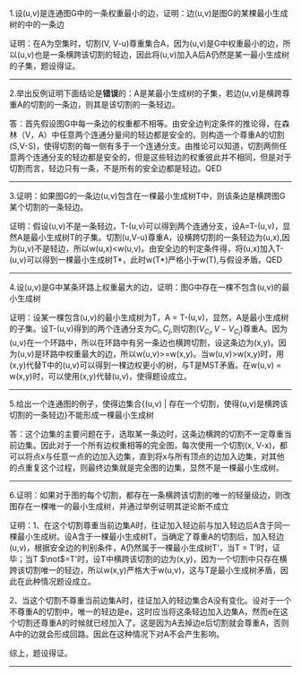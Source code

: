 1.设(u,v)是连通图G中的一条权重最小的边，证明：边(u,v)是图G的某棵最小生成树的中的一条边

证明：在A为空集时，切割(V, V-u)尊重集合A，因为(u,v)是G中权重最小的边，所以(u,v)也是一条横跨该切割的轻边，因此将(u,v)加入A后A仍然是某一最小生成树的子集，题设得证。

---

2.举出反例证明下面结论是**错误**的：A是某最小生成树的子集，若边(u,v)是横跨尊重A的切割的一条边，则其是该切割的一条轻边。

答：首先假设图G中每一条边的权重都不相等。由安全边判定条件的推论得，在森林（V，A）中任意两个连通分量间的轻边都是安全的。则构造一个尊重A的切割(S,V-S)，使得切割的每一侧有多于一个连通分支。由推论可以知道，切割两侧任意两个连通分支的轻边都是安全的，但是这些轻边的权重彼此并不相同，但是对于切割而言，轻边只有一条，不是所有的安全边都是轻边。QED

---

3.证明：如果图G的一条边(u,v)包含在一棵最小生成树T中，则该条边是横跨图G某个切割的一条轻边。

证明：假设(u,v)不是一条轻边，T-(u,v)可以得到两个连通分支，设A=T-(u,v)，显然A是最小生成树T的子集。切割(u,V-u)尊重A，设横跨切割的一条轻边为(u,x),因为(u,v)不是轻边，所以w(u,x)<w(u,v)。由安全边的判定条件得，将(u,x)加入T-(u,v)可以得到一棵最小生成树T\*，此时w(T\*)严格小于w(T),与假设矛盾。QED

---

4.设(u,v)是G中某条环路上权重最大的边，证明：图G中存在一棵不包含(u,v)的最小生成树

证明：设某一棵包含(u,v)的最小生成树为T，A = T-(u,v)，显然，A是最小生成树的子集。设T-(u,v)得到的两个连通分支为$C_i,C_j$,则切割($V_{C_i},V-V_{C_i}$)尊重A。因为(u,v)在一个环路中，所以在环路中有另一条边也横跨切割，设这条边为(x,y)。因为(u,v)是环路中权重最大的边，所以w(u,v)>=w(x,y)。当w(u,v)>w(x,y)时，用(x,y)代替T中的(u,v)可以得到一棵边权更小的树，与T是MST矛盾。在w(u,v) = w(x,y)时，可以使用(x,y)代替(u,v)，使得题设成立。



----

5.给出一个连通图的例子，使得边集合{(u,v) | 存在一个切割，使得(u,v)是横跨该切割的一条轻边}不能形成一棵最小生成树

答：这个边集的主要问题在于，选取某一条边时，这条边横跨的切割不一定尊重当前边集。因此对于一个所有边权重相等的完全图，每次使用一个切割(x, V-x)，都可以将点x与任意一点的边加入边集，直到将x与所有顶点的边加入边集，对其他的点重复这个过程，则最终边集就是完全图的边集，显然不是一棵最小生成树。

----

6.证明：如果对于图的每个切割，都存在一条横跨该切割的唯一的轻量级边，则改图存在一棵唯一的最小生成树，并通过举例证明其逆论断不成立

证明：1、在这个切割尊重当前边集A时，往证加入轻边前与加入轻边后A含于同一棵最小生成树。设A含于一棵最小生成树T，当确定了尊重A的切割后，加入轻边(u,v)，根据安全边的判别条件，A仍然属于一棵最小生成树T‘，当T = T’时，证毕；当T $\not$=T'时，设T中横跨该切割的边为(x,y)，因为一个切割中只存在横跨该切割唯一的轻边，所以w(x,y)严格大于w(u,v)，这与T是最小生成树矛盾，因此在此种情况题设成立。

​		2、当这个切割不尊重当前边集A时，往证加入的轻边集合A没有变化。设对于一个不尊重A的切割中，唯一的轻边是e，这时应当将这条轻边加入边集A，然而e在这个切割还尊重A的时候就已经加入了。这是因为A去掉边e后切割就会尊重A，否则A中的边就会形成回路。因此在这种情况下对A不会产生影响。

综上，题设得证。

----

